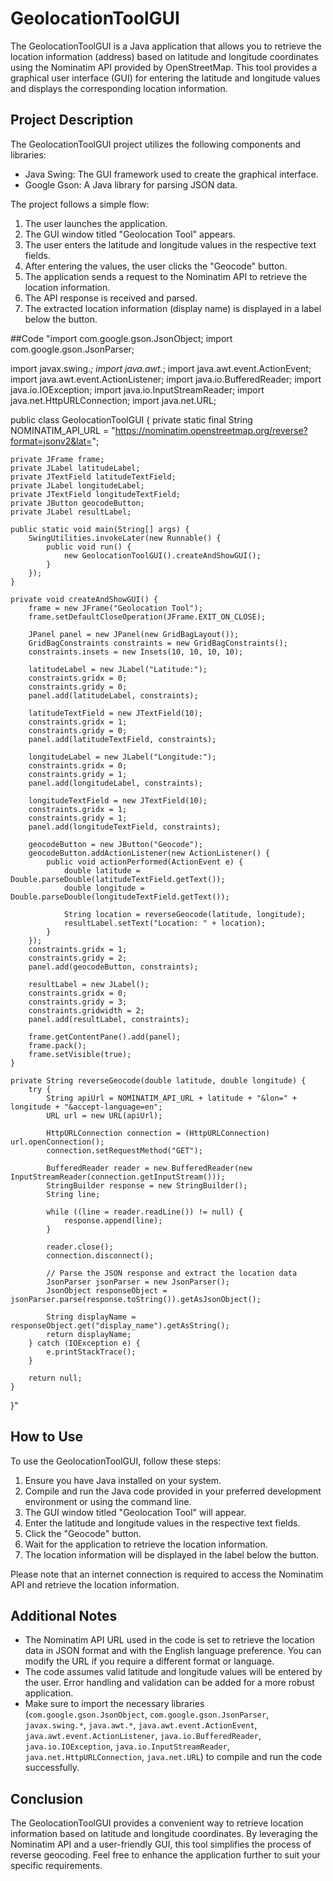 
# GeolocationToolGUI

The GeolocationToolGUI is a Java application that allows you to retrieve the location information (address) based on latitude and longitude coordinates using the Nominatim API provided by OpenStreetMap. This tool provides a graphical user interface (GUI) for entering the latitude and longitude values and displays the corresponding location information.

## Project Description

The GeolocationToolGUI project utilizes the following components and libraries:

- Java Swing: The GUI framework used to create the graphical interface.
- Google Gson: A Java library for parsing JSON data.

The project follows a simple flow:

1. The user launches the application.
2. The GUI window titled "Geolocation Tool" appears.
3. The user enters the latitude and longitude values in the respective text fields.
4. After entering the values, the user clicks the "Geocode" button.
5. The application sends a request to the Nominatim API to retrieve the location information.
6. The API response is received and parsed.
7. The extracted location information (display name) is displayed in a label below the button.

##Code
"import com.google.gson.JsonObject;
import com.google.gson.JsonParser;

import javax.swing.*;
import java.awt.*;
import java.awt.event.ActionEvent;
import java.awt.event.ActionListener;
import java.io.BufferedReader;
import java.io.IOException;
import java.io.InputStreamReader;
import java.net.HttpURLConnection;
import java.net.URL;

public class GeolocationToolGUI {
    private static final String NOMINATIM_API_URL = "https://nominatim.openstreetmap.org/reverse?format=jsonv2&lat=";

    private JFrame frame;
    private JLabel latitudeLabel;
    private JTextField latitudeTextField;
    private JLabel longitudeLabel;
    private JTextField longitudeTextField;
    private JButton geocodeButton;
    private JLabel resultLabel;

    public static void main(String[] args) {
        SwingUtilities.invokeLater(new Runnable() {
            public void run() {
                new GeolocationToolGUI().createAndShowGUI();
            }
        });
    }

    private void createAndShowGUI() {
        frame = new JFrame("Geolocation Tool");
        frame.setDefaultCloseOperation(JFrame.EXIT_ON_CLOSE);

        JPanel panel = new JPanel(new GridBagLayout());
        GridBagConstraints constraints = new GridBagConstraints();
        constraints.insets = new Insets(10, 10, 10, 10);

        latitudeLabel = new JLabel("Latitude:");
        constraints.gridx = 0;
        constraints.gridy = 0;
        panel.add(latitudeLabel, constraints);

        latitudeTextField = new JTextField(10);
        constraints.gridx = 1;
        constraints.gridy = 0;
        panel.add(latitudeTextField, constraints);

        longitudeLabel = new JLabel("Longitude:");
        constraints.gridx = 0;
        constraints.gridy = 1;
        panel.add(longitudeLabel, constraints);

        longitudeTextField = new JTextField(10);
        constraints.gridx = 1;
        constraints.gridy = 1;
        panel.add(longitudeTextField, constraints);

        geocodeButton = new JButton("Geocode");
        geocodeButton.addActionListener(new ActionListener() {
            public void actionPerformed(ActionEvent e) {
                double latitude = Double.parseDouble(latitudeTextField.getText());
                double longitude = Double.parseDouble(longitudeTextField.getText());

                String location = reverseGeocode(latitude, longitude);
                resultLabel.setText("Location: " + location);
            }
        });
        constraints.gridx = 1;
        constraints.gridy = 2;
        panel.add(geocodeButton, constraints);

        resultLabel = new JLabel();
        constraints.gridx = 0;
        constraints.gridy = 3;
        constraints.gridwidth = 2;
        panel.add(resultLabel, constraints);

        frame.getContentPane().add(panel);
        frame.pack();
        frame.setVisible(true);
    }

    private String reverseGeocode(double latitude, double longitude) {
        try {
            String apiUrl = NOMINATIM_API_URL + latitude + "&lon=" + longitude + "&accept-language=en";
            URL url = new URL(apiUrl);

            HttpURLConnection connection = (HttpURLConnection) url.openConnection();
            connection.setRequestMethod("GET");

            BufferedReader reader = new BufferedReader(new InputStreamReader(connection.getInputStream()));
            StringBuilder response = new StringBuilder();
            String line;

            while ((line = reader.readLine()) != null) {
                response.append(line);
            }

            reader.close();
            connection.disconnect();

            // Parse the JSON response and extract the location data
            JsonParser jsonParser = new JsonParser();
            JsonObject responseObject = jsonParser.parse(response.toString()).getAsJsonObject();

            String displayName = responseObject.get("display_name").getAsString();
            return displayName;
        } catch (IOException e) {
            e.printStackTrace();
        }

        return null;
    }
}"

## How to Use

To use the GeolocationToolGUI, follow these steps:

1. Ensure you have Java installed on your system.
2. Compile and run the Java code provided in your preferred development environment or using the command line.
3. The GUI window titled "Geolocation Tool" will appear.
4. Enter the latitude and longitude values in the respective text fields.
5. Click the "Geocode" button.
6. Wait for the application to retrieve the location information.
7. The location information will be displayed in the label below the button.

Please note that an internet connection is required to access the Nominatim API and retrieve the location information.

## Additional Notes

- The Nominatim API URL used in the code is set to retrieve the location data in JSON format and with the English language preference. You can modify the URL if you require a different format or language.
- The code assumes valid latitude and longitude values will be entered by the user. Error handling and validation can be added for a more robust application.
- Make sure to import the necessary libraries (`com.google.gson.JsonObject`, `com.google.gson.JsonParser`, `javax.swing.*`, `java.awt.*`, `java.awt.event.ActionEvent`, `java.awt.event.ActionListener`, `java.io.BufferedReader`, `java.io.IOException`, `java.io.InputStreamReader`, `java.net.HttpURLConnection`, `java.net.URL`) to compile and run the code successfully.

## Conclusion

The GeolocationToolGUI provides a convenient way to retrieve location information based on latitude and longitude coordinates. By leveraging the Nominatim API and a user-friendly GUI, this tool simplifies the process of reverse geocoding. Feel free to enhance the application further to suit your specific requirements.

